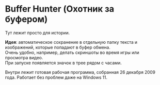 # Buffer Hunter (Охотник за буфером)

Тут лежит просто для истории.

**Идея**: автоматическое сохранение в отдельную папку текста и изображений, которые попадают в буфер обмена.  
Очень удобно, например, делать скриншоты во время игры или просмотра видео.  
При запуске появляется значок в трее рядом с часами.

Внутри лежит готовая рабочая программа, собранная 26 декабря 2009 года. Работает без проблем даже на Windows 11.